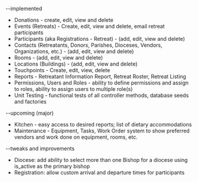 --implemented
- Donations - create, edit, view and delete
- Events (Retreats) - Create, edit, view and delete, email retreat participants
- Participants (aka Registrations - Retreat) - (add, edit, view and delete)
- Contacts (Retreatants, Donors, Parishes, Dioceses, Vendors, Organizations, etc.) - (add, edit, view and delete)
- Rooms - (add, edit, view and delete)
- Locations (Buildings) - (add, edit, view and delete)
- Touchpoints - Create, edit, view, delete
- Reports - Retreatant Information Report, Retreat Roster, Retreat Listing
- Permissions, Users and Roles - ability to define permissions and assign to roles, ability to assign users to multiple role(s)
- Unit Testing - functional tests of all controller methods, database seeds and factories

--upcoming (major)
- Kitchen - easy access to desired reports; list of dietary accommodations
- Maintenance - Equipment, Tasks, Work Order system to show preferred vendors and work done on equipment, rooms, etc.

--tweaks and improvements
- Diocese: add ability to select more than one Bishop for a diocese using is_active as the primary bishop
- Registration: allow custom arrival and departure times for participants
